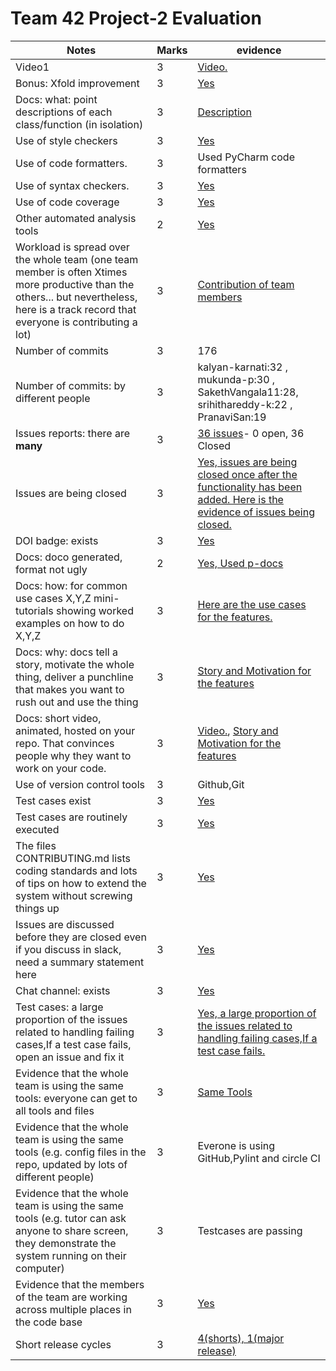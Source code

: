 # Team 42 Project-2 Evaluation

|Notes| Marks |evidence|
|-----| ---|---------|
|Video1| 3|[Video.](https://drive.google.com/file/d/1q5wm0qu7Mw8gSYmC17TGPrOo3cX7KVop/view) |
|Bonus: Xfold improvement| 3|[Yes](https://github.com/mukunda-p/vogueX---Fashion-Recommender/blob/dev/docs/Scalability%20Document.md)|
|Docs: what: point descriptions of each class/function (in isolation) | 3|[Description](https://github.com/mukunda-p/vogueX---Fashion-Recommender/tree/dev/docs/point-description) |
|Use of style checkers | 3|[Yes](https://github.com/mukunda-p/vogueX---Fashion-Recommender/blob/dev/.github/workflows/style_checker.yml)|
|Use of code formatters. |3 |Used PyCharm code formatters|
|Use of syntax checkers. | 3|[Yes](https://github.com/mukunda-p/vogueX---Fashion-Recommender/blob/dev/.github/workflows/style_checker.yml)|
|Use of code coverage | 3|[Yes](https://github.com/mukunda-p/vogueX---Fashion-Recommender/blob/dev/.github/workflows/workflow.yml)|
|Other automated analysis tools| 2|[Yes](https://github.com/mukunda-p/vogueX---Fashion-Recommender/blob/dev/.github/workflows/workflow.yml)|
|Workload is spread over the whole team (one team member is often Xtimes more productive than the others...  but nevertheless, here is a track record that everyone is contributing a lot)| 3| [Contribution of team members](https://github.com/mukunda-p/vogueX---Fashion-Recommender/graphs/contributors) |
|Number of commits|3 | 176 |
|Number of commits: by different people| 3| kalyan-karnati:32 , mukunda-p:30 , SakethVangala11:28, srihithareddy-k:22 , PranaviSan:19 |
|Issues reports: there are **many**|3 | [36 issues](https://github.com/mukunda-p/vogueX---Fashion-Recommender/issues)- 0 open, 36 Closed|
|Issues are being closed|3 |[Yes, issues are being closed once after the functionality has been added. Here is the evidence of issues being closed.](https://github.com/mukunda-p/vogueX---Fashion-Recommender/issues)|
|DOI badge: exists|3 |[Yes](https://zenodo.org/record/5746400#.Y44PknbMK3A)|
|Docs: doco generated, format not ugly | 2|[Yes, Used p-docs](https://github.com/mukunda-p/vogueX---Fashion-Recommender/tree/dev/docs/point-description)|
|Docs: how: for common use cases X,Y,Z mini-tutorials showing worked examples on how to do X,Y,Z|3 | [Here are the use cases for the features.](https://github.com/mukunda-p/vogueX---Fashion-Recommender/blob/dev/docs/SE%20Project%20-%20USE%20CASES.md)| 
|Docs: why: docs tell a story, motivate the whole thing, deliver a punchline that makes you want to rush out and use the thing|3 | [Story and Motivation for the features](https://github.com/mukunda-p/vogueX---Fashion-Recommender/blob/dev/docs/Motivation_story.pdf) |
|Docs: short video, animated, hosted on your repo. That convinces people why they want to work on your code.|3|[Video.](https://drive.google.com/file/d/1q5wm0qu7Mw8gSYmC17TGPrOo3cX7KVop/view), [Story and Motivation for the features](https://github.com/mukunda-p/vogueX---Fashion-Recommender/blob/dev/docs/Motivation_story.pdf)|
|Use of version control tools|3 | Github,Git |
|Test cases exist| 3|[Yes](https://github.com/mukunda-p/vogueX---Fashion-Recommender/tree/dev/tests)|
|Test cases are routinely executed|3 |[Yes](https://github.com/mukunda-p/vogueX---Fashion-Recommender/actions)|
|The files CONTRIBUTING.md lists coding standards and lots of tips on how to extend the system without screwing things up| 3|[Yes](https://github.com/mukunda-p/vogueX---Fashion-Recommender/blob/dev/CONTRIBUTING.md)|
|Issues are discussed before they are closed even if you discuss in slack, need a summary statement here|3|[Yes](https://github.com/mukunda-p/vogueX---Fashion-Recommender/blob/dev/docs/issues_discussion_schedules.pdf)|
|Chat channel: exists|3|[Yes](https://github.com/mukunda-p/vogueX---Fashion-Recommender/blob/dev/docs/chat_channel_screenshots.pdf)|
|Test cases: a large proportion of the issues related to handling failing cases,If a test case fails, open an issue and fix it| 3|[Yes, a large proportion of the issues related to handling failing cases,If a test case fails.](https://github.com/mukunda-p/vogueX---Fashion-Recommender/issues?q=is%3Aissue+label%3Abug+is%3Aclosed)|
|Evidence that the whole team is using the same tools: everyone can get to all tools and files| 3| [Same Tools](https://github.com/mukunda-p/vogueX---Fashion-Recommender/blob/dev/docs/Same%20Tools%20.pdf) |
|Evidence that the whole team is using the same tools (e.g. config files in the repo, updated by lots of different people)|3 | Everone is using GitHub,Pylint and circle CI |
|Evidence that the whole team is using the same tools (e.g. tutor can ask anyone to share screen, they demonstrate the system running on their computer)| 3| Testcases are passing |
|Evidence that the members of the team are working across multiple places in the code base| 3| [Yes](https://github.com/mukunda-p/vogueX---Fashion-Recommender/graphs/contributors) |
|Short release cycles | 3| [4(shorts), 1(major release)](https://github.com/mukunda-p/vogueX---Fashion-Recommender/releases)|


